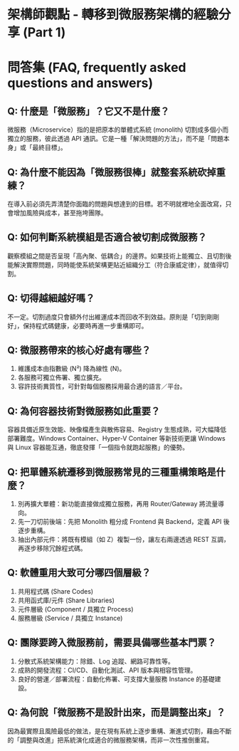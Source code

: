 # 架構師觀點 - 轉移到微服務架構的經驗分享 (Part 1)

# 問答集 (FAQ, frequently asked questions and answers)

## Q: 什麼是「微服務」？它又不是什麼？
微服務（Microservice）指的是把原本的單體式系統 (monolith) 切割成多個小而獨立的服務，彼此透過 API 通訊。它是一種「解決問題的方法」，而不是「問題本身」或「最終目標」。

## Q: 為什麼不能因為「微服務很棒」就整套系統砍掉重練？
在導入前必須先弄清楚你面臨的問題與想達到的目標。若不明就裡地全面改寫，只會增加風險與成本，甚至拖垮團隊。

## Q: 如何判斷系統模組是否適合被切割成微服務？
觀察模組之間是否呈現「高內聚、低耦合」的邊界。如果技術上能獨立、且切割後能解決實際問題，同時能使系統架構更貼近組織分工（符合康威定律），就值得切割。

## Q: 切得越細越好嗎？
不一定。切割過度只會額外付出維運成本而回收不到效益。原則是「切到剛剛好」，保持程式碼健康，必要時再進一步重構即可。

## Q: 微服務帶來的核心好處有哪些？
1. 維護成本由指數級 (N²) 降為線性 (N)。  
2. 各服務可獨立佈署、獨立擴充。  
3. 容許技術異質性，可針對每個服務採用最合適的語言／平台。  

## Q: 為何容器技術對微服務如此重要？
容器具備近原生效能、映像檔產生與散佈容易、Registry 生態成熟，可大幅降低部署難度。Windows Container、Hyper-V Container 等新技術更讓 Windows 與 Linux 容器能互通，徹底發揮「一個指令就跑起服務」的優勢。

## Q: 把單體系統遷移到微服務常見的三種重構策略是什麼？
1. 別再擴大單體：新功能直接做成獨立服務，再用 Router/Gateway 將流量導向。  
2. 先一刀切前後端：先把 Monolith 粗分成 Frontend 與 Backend，定義 API 後逐步重構。  
3. 抽出內部元件：將既有模組（如 Z）複製一份，讓左右兩邊透過 REST 互調，再逐步移除冗餘程式碼。

## Q: 軟體重用大致可分哪四個層級？
1. 共用程式碼 (Share Codes)  
2. 共用函式庫/元件 (Share Libraries)  
3. 元件層級 (Component / 具獨立 Process)  
4. 服務層級 (Service / 具獨立 Instance)

## Q: 團隊要跨入微服務前，需要具備哪些基本門票？
1. 分散式系統架構能力：除錯、Log 追蹤、網路可靠性等。  
2. 成熟的開發流程：CI/CD、自動化測試、API 版本與相容性管理。  
3. 良好的營運／部署流程：自動化佈署、可支撐大量服務 Instance 的基礎建設。

## Q: 為何說「微服務不是設計出來，而是調整出來」？
因為最實際且風險最低的做法，是在現有系統上逐步重構、漸進式切割，藉由不斷的「調整與改進」把系統演化成適合的微服務架構，而非一次性推倒重寫。